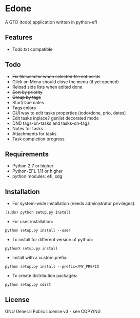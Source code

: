 
Edone
=====

A GTD (todo) application written in python-efl

## Features ##

* Todo.txt compatible

## Todo ##
* ~~Fix fileselector when selected file not esists~~
* ~~Click on Menu should close the menu (if yet opened)~~
* Reload side lists when edited done
* ~~Sort by priority~~
* ~~Group by tags~~
* Start/Due dates
* ~~Tags colors~~
* GUI way to edit tasks properties (todo/done, prio, dates)
* Edit tasks inplace? genlist decorated mode
* DND tags-on-tasks and tasks-on-tags
* Notes for tasks
* Attachments for tasks
* Task completion progress

## Requirements ##

* Python 2.7 or higher
* Python-EFL 1.11 or higher
* python modules: efl, xdg


## Installation ##

* For system-wide installation (needs administrator privileges):

 `(sudo) python setup.py install`

* For user installation:

 `python setup.py install --user`

* To install for different version of python:

 `pythonX setup.py install`

* Install with a custom prefix:

 `python setup.py install --prefix=/MY_PREFIX`

* To create distribution packages:

 `python setup.py sdist`


## License ##

GNU General Public License v3 - see COPYING
